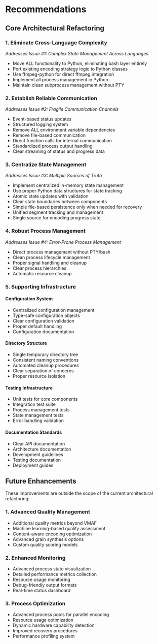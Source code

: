# Recommendations

## Core Architectural Refactoring

### 1. Eliminate Cross-Language Complexity
*Addresses Issue #1: Complex State Management Across Languages*
- Move ALL functionality to Python, eliminating bash layer entirely
- Port existing encoding strategy logic to Python classes
- Use ffmpeg-python for direct ffmpeg integration
- Implement all process management in Python
- Maintain clean subprocess management without PTY

### 2. Establish Reliable Communication
*Addresses Issue #2: Fragile Communication Channels*
- Event-based status updates
- Structured logging system
- Remove ALL environment variable dependencies
- Remove file-based communication
- Direct function calls for internal communication
- Standardized process output handling
- Clear streaming of status and progress data

### 3. Centralize State Management
*Addresses Issue #3: Multiple Sources of Truth*
- Implement centralized in-memory state management
- Use proper Python data structures for state tracking
- Atomic state updates with validation
- Clear state boundaries between components
- Simple file-based persistence only when needed for recovery
- Unified segment tracking and management
- Single source for encoding progress state

### 4. Robust Process Management
*Addresses Issue #4: Error-Prone Process Management*
- Direct process management without PTY/bash
- Clean process lifecycle management
- Proper signal handling and cleanup
- Clear process hierarchies
- Automatic resource cleanup

### 5. Supporting Infrastructure

#### Configuration System
- Centralized configuration management
- Type-safe configuration objects
- Clear configuration validation
- Proper default handling
- Configuration documentation

#### Directory Structure
- Single temporary directory tree
- Consistent naming conventions
- Automated cleanup procedures
- Clear separation of concerns
- Proper resource isolation

#### Testing Infrastructure
- Unit tests for core components
- Integration test suite
- Process management tests
- State management tests
- Error handling validation

#### Documentation Standards
- Clear API documentation
- Architecture documentation
- Development guidelines
- Testing documentation
- Deployment guides

## Future Enhancements
These improvements are outside the scope of the current architectural refactoring:

### 1. Advanced Quality Management
- Additional quality metrics beyond VMAF
- Machine learning-based quality assessment
- Content-aware encoding optimization
- Advanced grain synthesis options
- Custom quality scoring models

### 2. Enhanced Monitoring
- Advanced process state visualization
- Detailed performance metrics collection
- Resource usage monitoring
- Debug-friendly output formats
- Real-time status dashboard

### 3. Process Optimization
- Advanced process pools for parallel encoding
- Resource usage optimization
- Dynamic hardware capability detection
- Improved recovery procedures
- Performance profiling system 